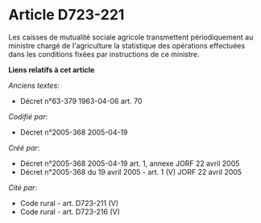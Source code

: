 # Article D723-221

Les caisses de mutualité sociale agricole transmettent périodiquement au ministre chargé de l'agriculture la statistique des
opérations effectuées dans les conditions fixées par instructions de ce ministre.

**Liens relatifs à cet article**

_Anciens textes_:

  - Décret n°63-379 1963-04-06 art. 70

_Codifié par_:

  - Décret n°2005-368 2005-04-19

_Créé par_:

  - Décret n°2005-368 2005-04-19 art. 1, annexe JORF 22 avril 2005
  - Décret n°2005-368 du 19 avril 2005 - art. 1 (V) JORF 22 avril 2005

_Cité par_:

  - Code rural - art. D723-211 (V)
  - Code rural - art. D723-216 (V)
